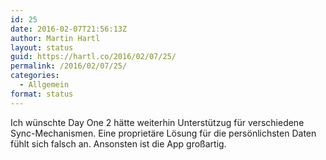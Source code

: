 ```yaml
---
id: 25
date: 2016-02-07T21:56:13Z
author: Martin Hartl
layout: status
guid: https://hartl.co/2016/02/07/25/
permalink: /2016/02/07/25/
categories:
  - Allgemein
format: status
---
```

Ich wünschte Day One 2 hätte weiterhin Unterstützug für verschiedene Sync-Mechanismen. Eine proprietäre Lösung für die persönlichsten Daten fühlt sich falsch an. Ansonsten ist die App großartig.